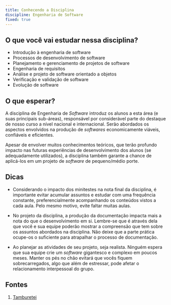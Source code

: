```yaml
---
title: Conhecendo a Disciplina
discipline: Engenharia de Software
fixed: true
---
```


## O que você vai estudar nessa disciplina?

- Introdução à engenharia de software
- Processos de desenvolvimento de software
- Planejamento e gerenciamento de projetos de software
- Engenharia de requisitos
- Análise e projeto de software orientado a objetos
- Verificação e validação de software
- Evolução de software

## O que esperar?

A disciplina de Engenharia de *Software* introduz os alunos a esta área (e suas principais sub-áreas), responsável por considerável parte do destaque de nosso curso a nível nacional e internacional. Serão abordados os aspectos envolvidos na produção de *softwares* economicamente viáveis, confiáveis e eficientes.  

Apesar de envolver muitos conhecimentos teóricos, que terão profundo impacto nas futuras experiências de desenvolvimento dos alunos (se adequadamente utilizados), a disciplina também garante a chance de aplicá-los em um projeto de *software* de pequeno/médio porte.

## Dicas

- Considerando o impacto dos minitestes na nota final da disciplina, é importante evitar acumular assuntos e estudar com uma frequência constante, preferencialmente acompanhando os conteúdos vistos a cada aula. Pelo mesmo motivo, evite faltar muitas aulas.

- No projeto da disciplina, a produção da documentação impacta mais a nota do que o desenvolvimento em si. Lembre-se que é através dela que você e sua equipe poderão mostrar a compreensão que tem sobre os assuntos abordados na disciplina. Não deixe que a parte prática ocupe-os o suficiente para atrapalhar o processo de documentação.

- Ao planejar as atividades de seu projeto, seja realista. Ninguém espera que sua equipe crie um *software* gigantesco e complexo em poucos meses. Manter os pés no chão evitará que vocês fiquem sobrecarregados, algo que além de estressar, pode afetar o relacionamento interpessoal do grupo.


## Fontes 

1. <a href= "https://github.com/OpenDevUFCG/Tamburetei" target="_blank"> Tamburetei </a>
